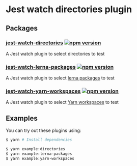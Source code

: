 # Jest watch directories plugin

## Packages

### [jest-watch-directories](./packages/jest-watch-directories) [![npm version](https://badge.fury.io/js/jest-watch-directories.svg)](https://npmjs.com/package/jest-watch-directories)

A Jest watch plugin to select directories to test

### [jest-watch-lerna-packages](./packages/jest-watch-lerna-packages) [![npm version](https://badge.fury.io/js/jest-watch-lerna-packages.svg)](https://npmjs.com/package/jest-watch-lerna-packages)

A Jest watch plugin to select [lerna packages](https://lernajs.io/) to test

### [jest-watch-yarn-workspaces](./packages/jest-watch-yarn-workspaces) [![npm version](https://badge.fury.io/js/jest-watch-yarn-workspaces.svg)](https://npmjs.com/package/jest-watch-yarn-workspaces)

A Jest watch plugin to select [Yarn workspaces](https://yarnpkg.com/lang/en/docs/workspaces/) to test

## Examples

You can try out these plugins using:

```sh
$ yarn # Install dependencies

$ yarn example:directories
$ yarn example:lerna-packages
$ yarn example:yarn-workspaces
```
